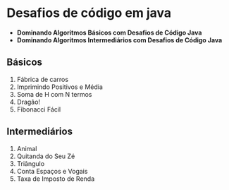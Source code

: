 # Desafios de código em java

- **Dominando Algoritmos Básicos com Desafios de Código Java**
- **Dominando Algoritmos Intermediários com Desafios de Código Java**
## Básicos

1. Fábrica de carros
2. Imprimindo Positivos e Média
3. Soma de H com N termos
4. Dragão!
5. Fibonacci Fácil
## Intermediários

1. Animal
2. Quitanda do Seu Zé
3. Triângulo
4. Conta Espaços e Vogais
5. Taxa de Imposto de Renda
